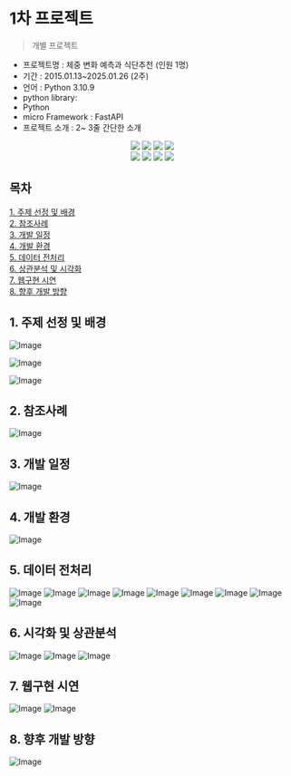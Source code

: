 # 1차 프로젝트
> 개별 프로젝트


- 프로젝트명 : 체중 변화 예측과 식단추천 (인원 1명)
- 기간 : 2015.01.13~2025.01.26 (2주)
- 언어 : Python 3.10.9
- python library:
- Python
- micro Framework : FastAPI
- 프로젝트 소개 : 2~ 3줄 간단한 소개

<div align=center> 
  <img src="https://img.shields.io/badge/python-3776AB?style=for-the-badge&logo=python&logoColor=white"> 
  <img src="https://img.shields.io/badge/tensorflow-55ff55?style=for-the-badge&logo=fastapi&logoColor=white">
  <img src="https://img.shields.io/badge/sklearn-55ff55?style=for-the-badge&logo=fastapi&logoColor=white">
  <img src="https://img.shields.io/badge/fastapi-FF0000?style=for-the-badge&logo=fastapi&logoColor=white">
</div>
<div align=center> 
  <img src="https://img.shields.io/badge/bootstrap-7952B3?style=for-the-badge&logo=bootstrap&logoColor=white">
  <img src="https://img.shields.io/badge/html5-E34F26?style=for-the-badge&logo=html5&logoColor=white"> 
  <img src="https://img.shields.io/badge/css-1572B6?style=for-the-badge&logo=css3&logoColor=white"> 
  <img src="https://img.shields.io/badge/jquery-0769AD?style=for-the-badge&logo=jquery&logoColor=white">
</div>

## 목차
[1. 주제 선정 및 배경](https://github.com/ssoom98/personal_project/tree/main/ppt#1-%EC%A3%BC%EC%A0%9C-%EC%84%A0%EC%A0%95-%EB%B0%8F-%EB%B0%B0%EA%B2%BD)<br>
[2. 참조사례](https://github.com/ssoom98/personal_project/tree/main/ppt#2-%EC%B0%B8%EC%A1%B0%EC%82%AC%EB%A1%80)<br>
[3. 개발 일정](https://github.com/ssoom98/personal_project/tree/main/ppt#3-%EA%B0%9C%EB%B0%9C-%EC%9D%BC%EC%A0%95)<br>
[4. 개발 환경](https://github.com/ssoom98/personal_project/tree/main/ppt#4-%EA%B0%9C%EB%B0%9C-%ED%99%98%EA%B2%BD)<br>
[5. 데이터 전처리](https://github.com/ssoom98/personal_project/tree/main/ppt#5-%EB%8D%B0%EC%9D%B4%ED%84%B0-%EC%A0%84%EC%B2%98%EB%A6%AC)<br>
[6. 상관분석 및 시각화](https://github.com/ssoom98/personal_project/tree/main/ppt#6-%EC%8B%9C%EA%B0%81%ED%99%94-%EB%B0%8F-%EC%83%81%EA%B4%80%EB%B6%84%EC%84%9D)<br>
[7. 웹구현 시연](https://github.com/ssoom98/personal_project/tree/main/ppt#7-%EC%9B%B9%EA%B5%AC%ED%98%84-%EC%8B%9C%EC%97%B0)<br>
[8. 향후 개발 방향](https://github.com/ssoom98/personal_project/tree/main/ppt#8-%ED%96%A5%ED%9B%84-%EA%B0%9C%EB%B0%9C-%EB%B0%A9%ED%96%A5)<br>

## 1. 주제 선정 및 배경
![Image](https://github.com/user-attachments/assets/a63a6151-544c-4b3e-996b-4b75b111ac31)

![Image](https://github.com/user-attachments/assets/68a793fc-251e-4a55-bb5b-29259841bd74)

![Image](https://github.com/user-attachments/assets/b95d7590-470c-4ca6-9866-5dc15f20c703)

## 2. 참조사례
![Image](https://github.com/user-attachments/assets/0193ac50-7397-4119-91ea-a4196c496022)
## 3. 개발 일정
![Image](https://github.com/user-attachments/assets/2abbf5ac-7d8f-4c70-84f3-a430dd89c7ad)
## 4. 개발 환경
![Image](https://github.com/user-attachments/assets/bb7a569f-c2f7-48b8-9211-f2ee75862d58)
## 5. 데이터 전처리

![Image](https://github.com/user-attachments/assets/e260ef6e-80c6-4ad3-b821-792887385a02)
![Image](https://github.com/user-attachments/assets/85c265e8-3317-462b-9868-cf34bc8779e9)
![Image](https://github.com/user-attachments/assets/b2e388b7-4fb0-47c7-9b1a-168a0d53c641)
![Image](https://github.com/user-attachments/assets/be447a60-f40b-408d-b069-1f8d3cd85fc0)
![Image](https://github.com/user-attachments/assets/0ac282bd-0760-4baf-8046-dee2c5303924)
![Image](https://github.com/user-attachments/assets/e0f96590-1482-4ee9-98da-a8534f8d94e2)
![Image](https://github.com/user-attachments/assets/d323163e-9bb3-40cc-a45b-b73b9b2c4c24)
![Image](https://github.com/user-attachments/assets/555268f9-29b5-40e4-a2da-c6c2bed991b2)
![Image](https://github.com/user-attachments/assets/79fea2c4-dfab-4d26-8adb-4a5546c6f9d4)
## 6. 시각화 및 상관분석
![Image](https://github.com/user-attachments/assets/48d23edb-11f2-4455-b448-6f19703562b9)
![Image](https://github.com/user-attachments/assets/6ef5d5b2-7d8e-46b4-ae45-fa0c3734b9b9)
![Image](https://github.com/user-attachments/assets/c65f361a-2d85-4104-91e5-7b6ae988b886)
## 7. 웹구현 시연
![Image](https://github.com/user-attachments/assets/e9693346-6256-4048-9997-e4307c492c55)
![Image](https://github.com/user-attachments/assets/12971ff2-94da-47b0-86f6-c8520ada675a)
## 8. 향후 개발 방향
![Image](https://github.com/user-attachments/assets/3e8c6f27-638a-41e2-aa44-54a840e4b78c)